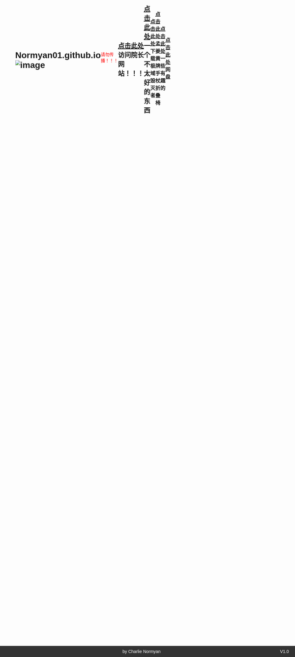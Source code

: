 # Normyan01.github.io  ![image](https://github.com/Normyan01/Normyan01.github.io/assets/169884063/2b1907ef-d9ed-4f97-8dba-4e2b7f1aa811)
<html>
    <body>
        <p style="color:red;">请勿传播！！！</p>
    </body>
</html>       

## [点击此处](https://ddkg.top)**访问院长网站！！！**    
## [点击此处](https://bjjh201703.com)一个不太好的东西

### [点击此处](https://normyan01.github.io/极域毁灭者.bat) 下载极域毁灭者
### [点击此处](https://normyan01.github.io/mjh) 孟姜黄牌手杖折叠椅
### [点击此处](https://normyan01.github.io/cp) 一些有趣的
### [点击此处](https://normyan01.github.io/wp) 网盘

<html lang="en">
<head>
    <meta charset="UTF-8">
    <meta name="viewport" content="width=device-width, initial-scale=1.0">
    <title>Time Duration Example</title>
    <style>
        body {
            font-family: Arial, sans-serif;
            display: flex;
            justify-content: center;
            align-items: center;
            height: 100vh;
            margin: 0;
        }
        #container {
            text-align: left;
            width: 80%;
        }
    </style>
</head>
<body>
    <div id="container">
        <p id="timeDuration"></p>
    </div>

    <script>
        function updateTimeDuration() {
            const targetDate = new Date('2024-05-15T15:57:00');
            const now = new Date();
            const duration = Math.floor((now - targetDate) / 1000); // Duration in seconds
            
            const days = Math.floor(duration / (24 * 3600));
            const hours = Math.floor((duration % (24 * 3600)) / 3600);
            const minutes = Math.floor((duration % 3600) / 60);
            const seconds = duration % 60;
            
            document.getElementById('timeDuration').innerText =
                `本站已运行 ${days}天 ${hours}小时 ${minutes}分钟 ${seconds}秒`;
        }

        // Update the time duration every second
        setInterval(updateTimeDuration, 1000);
    </script>
</body>
</html>
<html lang="en">
<head>
    <meta charset="UTF-8">
    <meta name="viewport" content="width=device-width, initial-scale=1.0">
    <style>
        .footer {
            position: fixed;
            left: 0;
            bottom: 0;
            width: 100%;
            background-color: #333; /* 设置背景颜色 */
            color: white; /* 设置文本颜色 */
            text-align: center; /* 居中文本 */
            padding: 10px; /* 添加一些内边距 */
        }
        .footer span:last-child {
            margin-right: 30px; /* 距离最右侧的间距 */
        }
    </style>
</head>
<body>
    <!-- 页面内容 -->
    <div class="footer">
        <span>by Charlie Normyan</span> <!-- 最左侧文本 -->
        <span style="float: right;">V1.0</span> <!-- 最右侧文本 -->
    </div>
</body>
</html>

